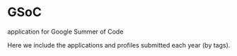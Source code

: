# GSoC
application for Google Summer of Code

Here we include the applications and profiles submitted each year (by tags).
